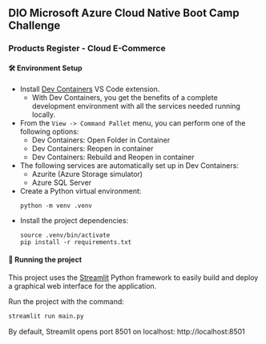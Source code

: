 ## DIO Microsoft Azure Cloud Native Boot Camp Challenge

### Products Register - Cloud E-Commerce

#### :hammer_and_wrench: Environment Setup

- Install [Dev Containers](https://marketplace.visualstudio.com/items/?itemName=ms-vscode-remote.remote-containers) VS Code extension.
  - With Dev Containers, you get the benefits of a complete development environment with all the services needed running locally.
- From the `View -> Command Pallet` menu, you can perform one of the following options:
  - Dev Containers: Open Folder in Container
  - Dev Containers: Reopen in container
  - Dev Containers: Rebuild and Reopen in container
- The following services are automatically set up in Dev Containers:
  - Azurite (Azure Storage simulator)
  - Azure SQL Server
- Create a Python virtual environment:
  ```
  python -m venv .venv
  ```
- Install the project dependencies:
  ```
  source .venv/bin/activate
  pip install -r requirements.txt
  ```

#### :running: Running the project

This project uses the [Streamlit](https://streamlit.io) Python framework to easily build and deploy a graphical web interface for the application.

Run the project with the command:
```sh
streamlit run main.py
```
By default, Streamlit opens port 8501 on localhost: http://localhost:8501
